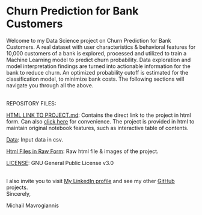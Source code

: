 # Churn Prediction for Bank Customers

Welcome to my Data Science project on Churn Prediction for Bank Customers. A real dataset with user characteristics & behavioral features for 10,000 customers of a bank is explored, processed and utilized to train a Machine Learning model to predict churn probability. Data exploration and model interpretation findings are turned into actionable information for the bank to reduce churn. An optimized probability cutoff is estimated for the classification model, to minimize bank costs. The following sections will navigate you through all the above.

<br /> REPOSITORY FILES:

[HTML LINK TO PROJECT.md](): Contains the direct link to the project in html form. Can also [click here]() for convenience. The project is provided in html to maintain original notebook features, such as interactive table of contents.

[Data](): Input data in csv.

[Html Files in Raw Form](): Raw html file & images of the project.

[LICENSE](https://github.com/MichailData/Churn_Prediction_for_Bank_Customers/blob/main/LICENSE): GNU General Public License v3.0

<br /> I also invite you to visit [My LinkedIn profile](https://www.linkedin.com/in/michail-mavrogiannis/) and see my other [GitHub](https://github.com/MichailData?tab=repositories) projects.
<br /> Sincerely,

Michail Mavrogiannis
